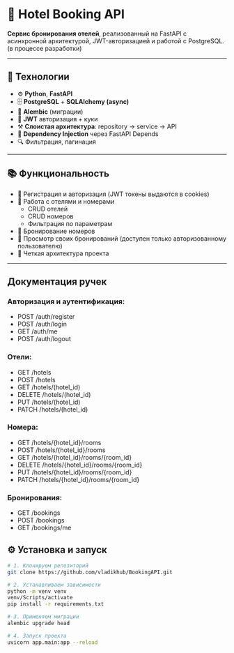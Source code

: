 # 🏨 Hotel Booking API 

**Сервис бронирования отелей**, реализованный на FastAPI с асинхронной архитектурой, JWT-авторизацией и работой с PostgreSQL. (в процессе разработки)

---

## 🚀 Технологии

- ⚙️ **Python**, **FastAPI**
- 🗄 **PostgreSQL** + **SQLAlchemy (async)**
- 🧪 **Alembic** (миграции)
- 🔐 **JWT** авторизация + куки
- ⚒ **Слоистая архитектура**: repository → service → API
- 💉 **Dependency Injection** через FastAPI Depends
- 🔍 Фильтрация, пагинация

---

## 📚 Функциональность

- 🔐 Регистрация и авторизация (JWT токены выдаются в cookies)
- 🏨 Работа с отелями и номерами
  - CRUD отелей
  - CRUD номеров
  - Фильтрация по параметрам 
- 📅 Бронирование номеров
- 👤 Просмотр своих бронирований (доступен только авторизованному пользователю)
- 🧱 Четкая архитектура проекта 

---
## Документация ручек
### Авторизация и аутентификация:
  - POST /auth/register
  - POST /auth/login
  - GET /auth/me
  - POST /auth/logout
### Отели:
  - GET /hotels
  - POST /hotels
  - GET /hotels/(hotel_id)
  - DELETE /hotels/(hotel_id)
  - PUT /hotels/(hotel_id)
  - PATCH /hotels/(hotel_id)
### Номера:
  - GET /hotels/{hotel_id}/rooms
  - POST /hotels/{hotel_id}/rooms
  - GET /hotels/{hotel_id}/rooms/{room_id}
  - DELETE /hotels/{hotel_id}/rooms/{room_id}
  - PUT /hotels/{hotel_id}/rooms/{room_id}
  - PATCH /hotels/{hotel_id}/rooms/{room_id}
### Бронирования:
  - GET /bookings
  - POST /bookings
  - GET /bookings/me

## ⚙️ Установка и запуск

```bash
# 1. Клонируем репозиторий
git clone https://github.com/vladikhub/BookingAPI.git

# 2. Устанавливаем зависимости
python -m venv venv
venv/Scripts/activate
pip install -r requirements.txt

# 3. Применяем миграции
alembic upgrade head

# 4. Запуск проекта
uvicorn app.main:app --reload
